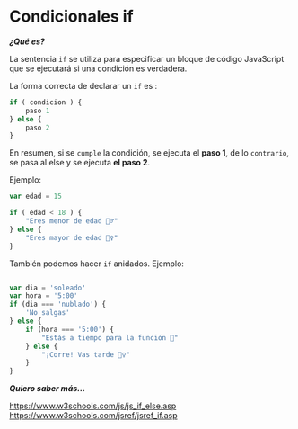 # Condicionales if #

***¿Qué es?***

La sentencia `if` se utiliza para especificar un bloque de código JavaScript que se ejecutará si una condición es verdadera.

La forma correcta de declarar un `if` es :


```javascript
if ( condicion ) {
    paso 1
} else {
    paso 2
}
```
En resumen, si se `cumple` la condición, se ejecuta el **paso 1**, de lo `contrario`, se pasa al else y se ejecuta **el paso 2**.

Ejemplo:

```javascript
var edad = 15

if ( edad < 18 ) {
    "Eres menor de edad 🙅‍♂️"
} else {
    "Eres mayor de edad 🙋‍♀️"
}
```
También podemos hacer `if` anidados.
Ejemplo:

```javascript

var dia = 'soleado'
var hora = '5:00' 
if (dia === 'nublado') {
    'No salgas'
} else {
    if (hora === '5:00') {
        "Estás a tiempo para la función 🎥"
    } else {
        "¡Corre! Vas tarde 🏃‍♀️"
    }
}
```
***Quiero saber más...***

https://www.w3schools.com/js/js_if_else.asp
https://www.w3schools.com/jsref/jsref_if.asp
